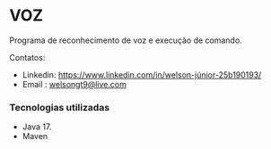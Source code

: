 # VOZ
Programa de reconhecimento de voz e execução de comando.

Contatos:
- Linkedin: https://www.linkedin.com/in/welson-júnior-25b190193/
- Email : welsongt9@live.com


### Tecnologias utilizadas
- Java 17.
- Maven
